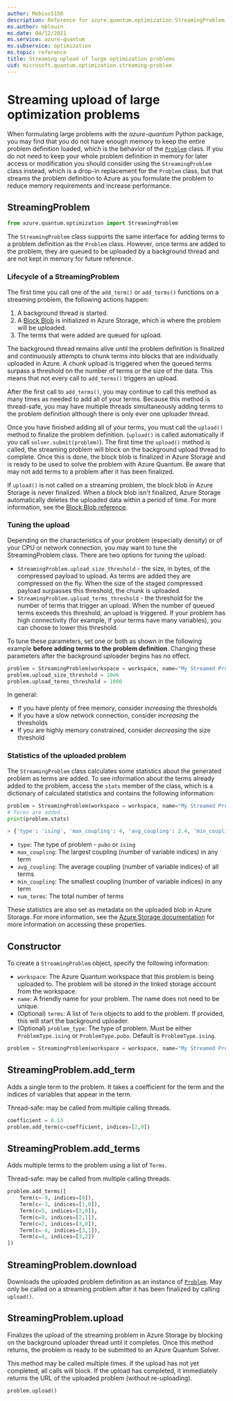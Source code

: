 ```yaml
---
author: Mobius5150
description: Reference for azure.quantum.optimization.StreamingProblem
ms.author: mblouin
ms.date: 04/12/2021
ms.service: azure-quantum
ms.subservice: optimization
ms.topic: reference
title: Streaming upload of large optimization problems
uid: microsoft.quantum.optimization.streaming-problem
---
```


# Streaming upload of large optimization problems

When formulating large problems with the *azure-quantum* Python package, you may find that you do not have enough memory to keep the entire problem definition loaded, which is the behavior of the [`Problem`](xref:microsoft.quantum.optimization.problem) class. If you do not need to keep your whole problem definition in memory for later access or modification you should consider using the `StreamingProblem` class instead, which is a drop-in replacement for the `Problem` class, but that streams the problem definition to Azure as you formulate the problem to reduce memory requirements and increase performance.

## StreamingProblem

```py
from azure.quantum.optimization import StreamingProblem
```

The `StreamingProblem` class supports the same interface for adding terms to a problem definition as the `Problem` class. However, once terms are added to the problem, they are queued to be uploaded by a background thread and are not kept in memory for future reference.

### Lifecycle of a StreamingProblem

The first time you call one of the `add_term()` or `add_terms()` functions on a streaming problem, the following actions happen:

1. A background thread is started.
2. A [Block Blob](/rest/api/storageservices/understanding-block-blobs--append-blobs--and-page-blobs) is initialized in Azure Storage, which is where the problem will be uploaded.
3. The terms that were added are queued for upload.

The background thread remains alive until the problem definition is finalized and continuously attempts to chunk terms into blocks that are individually uploaded in Azure. A chunk upload is triggered when the queued terms surpass a threshold on the number of terms or the size of the data. This means that not every call to `add_terms()` triggers an upload.

After the first call to `add_terms()`, you may continue to call this method as many times as needed to add all of your terms. Because this method is thread-safe, you may have multiple threads simultaneously adding terms to the problem definition although there is only ever one uploader thread.

Once you have finished adding all of your terms, you must call the `upload()` method to finalize the problem definition. (`upload()` is called automatically if you call `solver.submit(problem)`). The first time the `upload()` method is called, the streaming problem will block on the background upload thread to complete. Once this is done, the block blob is finalized in Azure Storage and is ready to be used to solve the problem with Azure Quantum. Be aware that may not add terms to a problem after it has been finalized.

If `upload()` is not called on a streaming problem, the block blob in Azure Storage is never finalized. When a block blob isn't finalized, Azure Storage automatically deletes the uploaded data within a period of time. For more information, see the [Block Blob reference](/rest/api/storageservices/understanding-block-blobs--append-blobs--and-page-blobs).

### Tuning the upload

Depending on the characteristics of your problem (especially density) or of your CPU or network connection, you may want to tune the StreamingProblem class. There are two options for tuning the upload:

- `StreamingProblem.upload_size_threshold` - the size, in bytes, of the compressed payload to upload. As terms are added they are compressed on the fly. When the size of the staged compressed payload surpasses this threshold, the chunk is uploaded.
- `StreamingProblem.upload_terms_threshold` - the threshold for the number of terms that trigger an upload. When the number of queued terms exceeds this threshold, an upload is triggered. If your problem has high connectivity (for example, if your terms have many variables), you can choose to lower this threshold.

To tune these parameters, set one or both as shown in the following example **before adding terms to the problem definition**. Changing these parameters after the background uploader begins has no effect.

```py
problem = StreamingProblem(workspace = workspace, name="My Streamed Problem", problem_type=ProblemType.ising)
problem.upload_size_threshold = 10e6
problem.upload_terms_threshold = 1000
```

In general:

- If you have plenty of free memory, consider _increasing_ the thresholds
- If you have a slow network connection, consider _increasing_ the thresholds
- If you are highly memory constrained, consider _decreasing_ the size threshold

### Statistics of the uploaded problem

The `StreamingProblem` class calculates some statistics about the generated problem as terms are added. To see information about the terms already added to the problem, access the `stats` member of the class, which is a dictionary of calculated statistics and contains the following information:

```py
problem = StreamingProblem(workspace = workspace, name="My Streamed Problem", problem_type=ProblemType.ising)
# Terms are added...
print(problem.stats)

> {'type': 'ising', 'max_coupling': 4, 'avg_coupling': 2.4, 'min_coupling': 2, 'num_terms': 6125}
```

- `type`: The type of problem - `pubo` or `ising`
- `max_coupling`: The largest coupling (number of variable indices) in any term
- `avg_coupling`: The average coupling (number of variable indices) of all terms
- `min_coupling`: The smallest coupling (number of variable indices) in any term
- `num_terms`: The total number of terms

These statistics are also set as metadata on the uploaded blob in Azure Storage. For more information, see the [Azure Storage documentation](/learn/modules/organize-blobs-properties-metadata/) for more information on accessing these properties.

## Constructor

To create a `StreamingProblem` object, specify the following information:

- `workspace`: The Azure Quantum workspace that this problem is being uploaded to. The problem will be stored in the linked storage account from the workspace.
- `name`: A friendly name for your problem. The name does not need to be unique.
- (Optional) `terms`: A list of `Term` objects to add to the problem. If provided, this will start the background uploader.
- (Optional) `problem_type`: The type of problem. Must be either `ProblemType.ising` or `ProblemType.pubo`. Default is `ProblemType.ising`.

```py
problem = StreamingProblem(workspace = workspace, name="My Streamed Problem", problem_type=ProblemType.ising)
```

## StreamingProblem.add_term

Adds a single term to the problem. It takes a coefficient for the term and the indices of variables that appear in the term.

Thread-safe: may be called from multiple calling threads.

```py
coefficient = 0.13
problem.add_term(c=coefficient, indices=[2,0])
```

## StreamingProblem.add_terms

Adds multiple terms to the problem using a list of `Terms`.

Thread-safe: may be called from multiple calling threads.

```py
problem.add_terms([
    Term(c=-9, indices=[0]),
    Term(c=-3, indices=[1,0]),
    Term(c=5, indices=[2,0]),
    Term(c=9, indices=[2,1]),
    Term(c=2, indices=[3,0]),
    Term(c=-4, indices=[3,1]),
    Term(c=4, indices=[3,2])
])
```

## StreamingProblem.download

Downloads the uploaded problem definition as an instance of [`Problem`](xref:microsoft.quantum.optimization.problem). May only be called on a streaming problem after it has been finalized by calling `upload()`.

## StreamingProblem.upload

Finalizes the upload of the streaming problem in Azure Storage by blocking on the background uploader thread until it completes. Once this method returns, the problem is ready to be submitted to an Azure Quantum Solver.

This method may be called multiple times. If the upload has not yet completed, all calls will block. If the upload has completed, it immediately returns the URL of the uploaded problem (without re-uploading).

```py
problem.upload()
```
